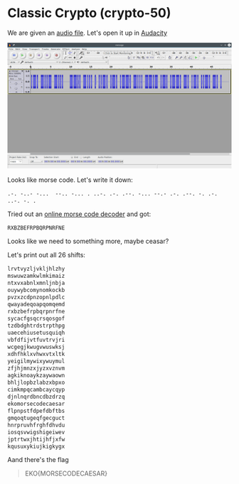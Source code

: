 [](ctf=ekoparty-2015)
[](type=crypto)
[](tags=morse,ceasar)
[](tools=audacity)
[](techniques=)

# Classic Crypto (crypto-50)

We are given an [audio file](../message.mp3). Let's open it up in [Audacity](http://audacityteam.org/)

![Screenshot of given audio file in Audacity](screenshot.png)

Looks like morse code. Let's write it down:
```
.-. -..- -...  --.. -... . ..-. .-. .--. -... --.- .-. .--. -. .-. ..-. -. .
```
Tried out an [online morse code decoder](http://morsecode.scphillips.com/translator.html) and got:
```
RXBZBEFRPBQRPNRFNE
```
Looks like we need to something more, maybe ceasar?

Let's print out all 26 shifts:
```
lrvtvyzljvkljhlzhy
mswuwzamkwlmkimaiz
ntxvxabnlxmnljnbja
ouywybcomynomkockb
pvzxzcdpnzopnlpdlc
qwayadeqoapqomqemd
rxbzbefrpbqrpnrfne
sycacfgsqcrsqosgof
tzdbdghtrdstrpthpg
uaecehiusetusquiqh
vbfdfijvtfuvtrvjri
wcgegjkwugvwuswksj
xdhfhklxvhwxvtxltk
yeigilmywixywuymul
zfjhjmnzxjyzxvznvm
agkiknoaykzaywaown
bhljlopbzlabzxbpxo
cimkmpqcambcaycqyp
djnlnqrdbncdbzdrzq
ekomorsecodecaesar
flpnpstfdpefdbftbs
gmqoqtugeqfgecguct
hnrpruvhfrghfdhvdu
iosqsvwigshigeiwev
jptrtwxjhtijhfjxfw
kqusuxykiujkigkygx
```

Aand there's the flag
> EKO{MORSECODECAESAR}
